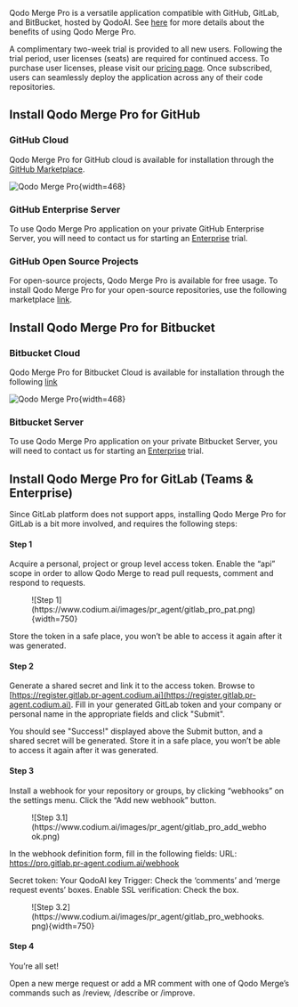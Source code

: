 Qodo Merge Pro is a versatile application compatible with GitHub, GitLab, and BitBucket, hosted by QodoAI.
See [here](https://qodo-merge-docs.qodo.ai/overview/pr_agent_pro/) for more details about the benefits of using Qodo Merge Pro.

A complimentary two-week trial is provided to all new users. Following the trial period, user licenses (seats) are required for continued access.
To purchase user licenses, please visit our [pricing page](https://www.qodo.ai/pricing/).
Once subscribed, users can seamlessly deploy the application across any of their code repositories.

## Install Qodo Merge Pro for GitHub

### GitHub Cloud

Qodo Merge Pro for GitHub cloud is available for installation through the [GitHub Marketplace](https://github.com/apps/qodo-merge-pro).

![Qodo Merge Pro](https://codium.ai/images/pr_agent/pr_agent_pro_install.png){width=468}

### GitHub Enterprise Server

To use Qodo Merge Pro application on your private GitHub Enterprise Server, you will need to contact us for starting an [Enterprise](https://www.codium.ai/pricing/) trial.

### GitHub Open Source Projects

For open-source projects, Qodo Merge Pro is available for free usage. To install Qodo Merge Pro for your open-source repositories, use the following marketplace [link](https://github.com/apps/qodo-merge-pro-for-open-source).

## Install Qodo Merge Pro for Bitbucket

###  Bitbucket Cloud

Qodo Merge Pro for Bitbucket Cloud is available for installation through the following [link](https://bitbucket.org/site/addons/authorize?addon_key=d6df813252c37258)

![Qodo Merge Pro](https://qodo.ai/images/pr_agent/pr_agent_pro_bitbucket_install.png){width=468}

### Bitbucket Server

To use Qodo Merge Pro application on your private Bitbucket Server, you will need to contact us for starting an [Enterprise](https://www.codium.ai/pricing/) trial.


## Install Qodo Merge Pro for GitLab (Teams & Enterprise)

Since GitLab platform does not support apps, installing Qodo Merge Pro for GitLab is a bit more involved, and requires the following steps:

#### Step 1

Acquire a personal, project or group level access token. Enable the “api” scope in order to allow Qodo Merge to read pull requests, comment and respond to requests.

<figure markdown="1">
![Step 1](https://www.codium.ai/images/pr_agent/gitlab_pro_pat.png){width=750}
</figure>

Store the token in a safe place, you won’t be able to access it again after it was generated.

#### Step 2

Generate a shared secret and link it to the access token. Browse to [https://register.gitlab.pr-agent.codium.ai](https://register.gitlab.pr-agent.codium.ai).
Fill in your generated GitLab token and your company or personal name in the appropriate fields and click "Submit".

You should see "Success!" displayed above the Submit button, and a shared secret will be generated. Store it in a safe place, you won’t be able to access it again after it was generated.

#### Step 3

Install a webhook for your repository or groups, by clicking “webhooks” on the settings menu. Click the “Add new webhook” button.

<figure markdown="1">
![Step 3.1](https://www.codium.ai/images/pr_agent/gitlab_pro_add_webhook.png)
</figure>

In the webhook definition form, fill in the following fields:
URL: https://pro.gitlab.pr-agent.codium.ai/webhook

Secret token: Your QodoAI key
Trigger: Check the ‘comments’ and ‘merge request events’ boxes.
Enable SSL verification: Check the box.

<figure markdown="1">
![Step 3.2](https://www.codium.ai/images/pr_agent/gitlab_pro_webhooks.png){width=750}
</figure>

#### Step 4

You’re all set!

Open a new merge request or add a MR comment with one of Qodo Merge’s commands such as /review, /describe or /improve.
